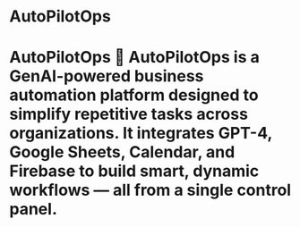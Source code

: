 # AutoPilotOps
# AutoPilotOps 🚀  AutoPilotOps is a GenAI-powered business automation platform designed to simplify repetitive tasks across organizations. It integrates GPT-4, Google Sheets, Calendar, and Firebase to build smart, dynamic workflows — all from a single control panel.  
